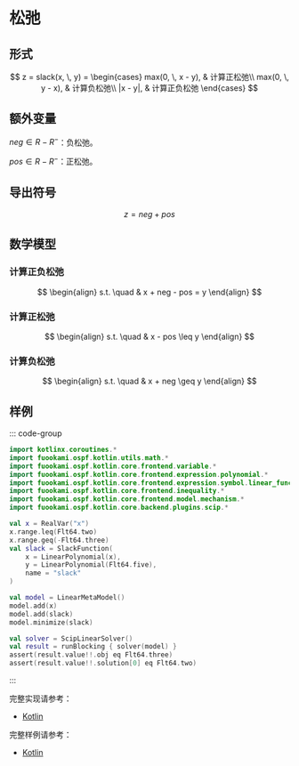 # 松弛

## 形式

$$
z = slack(x, \, y) = \begin{cases}
max(0, \, x - y), & 计算正松弛\\
max(0, \, y - x), & 计算负松弛\\
|x - y|, & 计算正负松弛
\end{cases}
$$

## 额外变量

$neg \in R - R^{-}$：负松弛。

$pos \in R - R^{-}$：正松弛。

## 导出符号

$$
z = neg + pos
$$

## 数学模型

### 计算正负松弛

$$
\begin{align}
s.t. \quad & x + neg - pos = y
\end{align}
$$

### 计算正松弛

$$
\begin{align}
s.t. \quad & x - pos \leq y
\end{align}
$$

### 计算负松弛

$$
\begin{align}
s.t. \quad & x + neg \geq y
\end{align}
$$

## 样例

::: code-group

```kotlin
import kotlinx.coroutines.*
import fuookami.ospf.kotlin.utils.math.*
import fuookami.ospf.kotlin.core.frontend.variable.*
import fuookami.ospf.kotlin.core.frontend.expression.polynomial.*
import fuookami.ospf.kotlin.core.frontend.expression.symbol.linear_function.*
import fuookami.ospf.kotlin.core.frontend.inequality.*
import fuookami.ospf.kotlin.core.frontend.model.mechanism.*
import fuookami.ospf.kotlin.core.backend.plugins.scip.*

val x = RealVar("x")
x.range.leq(Flt64.two)
x.range.geq(-Flt64.three)
val slack = SlackFunction(
    x = LinearPolynomial(x),
    y = LinearPolynomial(Flt64.five),
    name = "slack"
)

val model = LinearMetaModel()
model.add(x)
model.add(slack)
model.minimize(slack)

val solver = ScipLinearSolver()
val result = runBlocking { solver(model) }
assert(result.value!!.obj eq Flt64.three)
assert(result.value!!.solution[0] eq Flt64.two)
```

:::

完整实现请参考：

- [Kotlin](https://github.com/fuookami/ospf-kotlin/blob/main/ospf-kotlin-core/src/main/fuookami/ospf/kotlin/core/frontend/expression/symbol/linear_function/Slack.kt)

完整样例请参考：

- [Kotlin](https://github.com/fuookami/ospf/tree/main/examples/ospf-kotlin-example/src/test/fuookami/ospf/kotlin/example/linear_function/SlackTest.kt)
